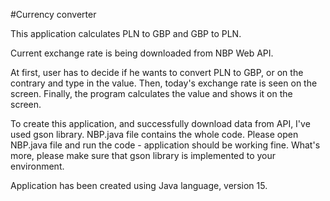 #Currency converter

This application calculates PLN to GBP and GBP to PLN.

Current exchange rate is being downloaded from NBP Web API.

At first, user has to decide if he wants to convert PLN to GBP, or on the contrary and type in the value.
Then, today's exchange rate is seen on the screen.
Finally, the program calculates the value and shows it on the screen.

To create this application, and successfully download data from API, I've used gson library.
NBP.java file contains the whole code. Please open NBP.java file and run the code - application should be working fine.
What's more, please make sure that gson library is implemented to your environment.


Application has been created using Java language, version 15.
